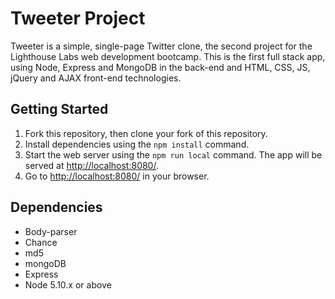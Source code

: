 # Tweeter Project

Tweeter is a simple, single-page Twitter clone, the second project for the Lighthouse Labs web development bootcamp. This is the first full stack app, using Node, Express and MongoDB in the back-end and HTML, CSS, JS, jQuery and AJAX front-end technologies.

## Getting Started

1. Fork this repository, then clone your fork of this repository.
2. Install dependencies using the `npm install` command.
3. Start the web server using the `npm run local` command. The app will be served at <http://localhost:8080/>.
4. Go to <http://localhost:8080/> in your browser.

## Dependencies

- Body-parser
- Chance
- md5
- mongoDB
- Express
- Node 5.10.x or above